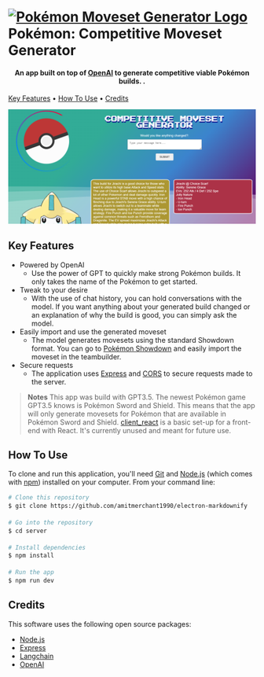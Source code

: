 
<h1>
  <br>
  <a href="https://github.com/Nelio-J/prg08-Taalmodel"><img src="https://www.pngmart.com/files/2/Pokeball-PNG-Image.png" alt="Pokémon Moveset Generator Logo" width="200"></a>
  <br>
  Pokémon: Competitive Moveset Generator
  <br>
</h1>

<h4 align="center">An app built on top of <a href="https://openai.com/" target="_blank">OpenAI</a> to generate competitive viable Pokémon builds. .</h4>

<p>
  <a href="#key-features">Key Features</a> •
  <a href="#how-to-use">How To Use</a> •
  <a href="#credits">Credits</a>
</p>

![screenshot](PokemonMovesetGenerator_SS.png)

## Key Features

* Powered by OpenAI
  - Use the power of GPT to quickly make strong Pokémon builds. It only takes the name of the Pokémon to get started.
* Tweak to your desire
  - With the use of chat history, you can hold conversations with the model. If you want anything about your generated build changed or an explanation of why the build is good, you can simply ask the model.
* Easily import and use the generated moveset
  - The model generates movesets using the standard Showdown format. You can go to [Pokémon Showdown](https://play.pokemonshowdown.com/) and easily import the moveset in the teambuilder.
* Secure requests
  - The application uses [Express](https://expressjs.com/) and [CORS](https://developer.mozilla.org/en-US/docs/Web/HTTP/CORS) to secure requests made to the server.

> **Notes**
> This app was build with GPT3.5. The newest Pokémon game GPT3.5 knows is Pokémon Sword and Shield. This means that the app will only generate movesets for Pokémon that are available in Pokémon Sword and Shield.
> [client_react](https://github.com/Nelio-J/prg08-Taalmodel/tree/master/client_react) is a basic set-up for a front-end with React. It's currently unused and meant for future use.

## How To Use

To clone and run this application, you'll need [Git](https://git-scm.com) and [Node.js](https://nodejs.org/en/download/) (which comes with [npm](http://npmjs.com)) installed on your computer. From your command line:

```bash
# Clone this repository
$ git clone https://github.com/amitmerchant1990/electron-markdownify

# Go into the repository
$ cd server

# Install dependencies
$ npm install

# Run the app
$ npm run dev
```

## Credits

This software uses the following open source packages:

- [Node.js](https://nodejs.org/)
- [Express](https://expressjs.com/)
- [Langchain](https://js.langchain.com/docs/use_cases/chatbots/quickstart)
- [OpenAI](https://platform.openai.com/docs/quickstart?context=node)


